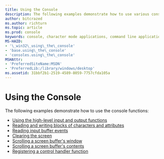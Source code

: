 ```yaml
---
title: Using the Console
description: The following examples demonstrate how to use various console functions.
author: bitcrazed
ms.author: richturn
ms.topic: article
ms.prod: console
keywords: console, character mode applications, command line applications, terminal applications, console api
MS-HAID:
- '\_win32\_using\_the\_console'
- 'base.using\_the\_console'
- 'consoles.using\_the\_console'
MSHAttr:
- 'PreferredSiteName:MSDN'
- 'PreferredLib:/library/windows/desktop'
ms.assetid: 31bbf2b1-2519-4589-8059-7757cfda105a
---
```


# Using the Console


The following examples demonstrate how to use the console functions:

-   [Using the high-level input and output functions](using-the-high-level-input-and-output-functions.md)
-   [Reading and writing blocks of characters and attributes](reading-and-writing-blocks-of-characters-and-attributes.md)
-   [Reading input buffer events](reading-input-buffer-events.md)
-   [Clearing the screen](clearing-the-screen.md)
-   [Scrolling a screen buffer's window](scrolling-a-screen-buffer-s-window.md)
-   [Scrolling a screen buffer's contents](scrolling-a-screen-buffer-s-contents.md)
-   [Registering a control handler function](registering-a-control-handler-function.md)

 

 





